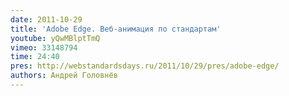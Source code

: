```yaml
---
date: 2011-10-29
title: 'Adobe Edge. Веб-анимация по стандартам'
youtube: yQwMBlptTmQ
vimeo: 33148794
time: 24:40
pres: http://webstandardsdays.ru/2011/10/29/pres/adobe-edge/
authors: Андрей Головнёв
---
```

